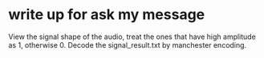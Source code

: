 # write up for ask my message
View the signal shape of the audio, treat the ones that have high amplitude as 1, otherwise 0.
Decode the signal_result.txt by manchester encoding.